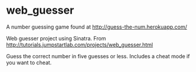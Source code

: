 # web_guesser
A number guessing game found at http://guess-the-num.herokuapp.com/


Web guesser project using Sinatra. From http://tutorials.jumpstartlab.com/projects/web_guesser.html

Guess the correct number in five guesses or less. 
Includes a cheat mode if you want to cheat.
